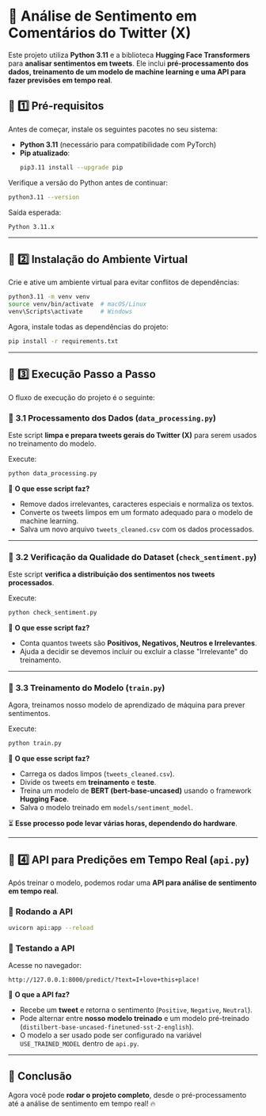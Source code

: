 # 🚀 Análise de Sentimento em Comentários do Twitter (X)

Este projeto utiliza **Python 3.11** e a biblioteca **Hugging Face Transformers** para **analisar sentimentos em tweets**. Ele inclui **pré-processamento dos dados, treinamento de um modelo de machine learning e uma API para fazer previsões em tempo real**.

## 📌 1️⃣ **Pré-requisitos**
Antes de começar, instale os seguintes pacotes no seu sistema:
- **Python 3.11** (necessário para compatibilidade com PyTorch)
- **Pip atualizado**:
  ```bash
  pip3.11 install --upgrade pip
  ```

Verifique a versão do Python antes de continuar:
```bash
python3.11 --version
```
Saída esperada:
```
Python 3.11.x
```

---

## 📌 2️⃣ **Instalação do Ambiente Virtual**
Crie e ative um ambiente virtual para evitar conflitos de dependências:
```bash
python3.11 -m venv venv
source venv/bin/activate  # macOS/Linux
venv\Scripts\activate     # Windows
```

Agora, instale todas as dependências do projeto:
```bash
pip install -r requirements.txt
```

---

## 📌 3️⃣ **Execução Passo a Passo**
O fluxo de execução do projeto é o seguinte:

### 🔹 **3.1 Processamento dos Dados (`data_processing.py`)**
Este script **limpa e prepara tweets gerais do Twitter (X)** para serem usados no treinamento do modelo.

Execute:
```bash
python data_processing.py
```
📌 **O que esse script faz?**
- Remove dados irrelevantes, caracteres especiais e normaliza os textos.
- Converte os tweets limpos em um formato adequado para o modelo de machine learning.
- Salva um novo arquivo `tweets_cleaned.csv` com os dados processados.

---

### 🔹 **3.2 Verificação da Qualidade do Dataset (`check_sentiment.py`)**
Este script **verifica a distribuição dos sentimentos nos tweets processados**.

Execute:
```bash
python check_sentiment.py
```
📌 **O que esse script faz?**
- Conta quantos tweets são **Positivos, Negativos, Neutros e Irrelevantes**.
- Ajuda a decidir se devemos incluir ou excluir a classe "Irrelevante" do treinamento.

---

### 🔹 **3.3 Treinamento do Modelo (`train.py`)**
Agora, treinamos nosso modelo de aprendizado de máquina para prever sentimentos.

Execute:
```bash
python train.py
```
📌 **O que esse script faz?**
- Carrega os dados limpos (`tweets_cleaned.csv`).
- Divide os tweets em **treinamento** e **teste**.
- Treina um modelo de **BERT (bert-base-uncased)** usando o framework **Hugging Face**.
- Salva o modelo treinado em `models/sentiment_model`.

⏳ **Esse processo pode levar várias horas, dependendo do hardware**.

---

## 📌 4️⃣ **API para Predições em Tempo Real (`api.py`)**
Após treinar o modelo, podemos rodar uma **API para análise de sentimento em tempo real**.

### 🔹 **Rodando a API**
```bash
uvicorn api:app --reload
```

### 🔹 **Testando a API**
Acesse no navegador:
```
http://127.0.0.1:8000/predict/?text=I+love+this+place!
```
📌 **O que a API faz?**
- Recebe um **tweet** e retorna o sentimento (`Positive`, `Negative`, `Neutral`).
- Pode alternar entre **nosso modelo treinado** e um modelo pré-treinado (`distilbert-base-uncased-finetuned-sst-2-english`).
- O modelo a ser usado pode ser configurado na variável `USE_TRAINED_MODEL` dentro de `api.py`.

---

## 🚀 **Conclusão**
Agora você pode **rodar o projeto completo**, desde o pré-processamento até a análise de sentimento em tempo real! 🔥